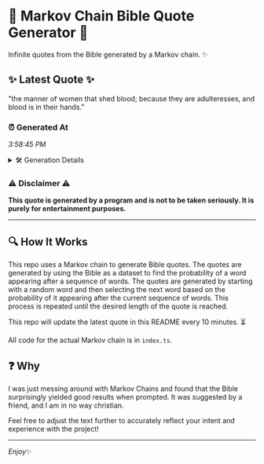 # 📖 Markov Chain Bible Quote Generator 📖

Infinite quotes from the Bible generated by a Markov chain. ✨

## ✨ Latest Quote ✨
"the manner of women that shed blood; because they are adulteresses, and blood is in their hands."

### ⏰ Generated At
*3:58:45 PM*

<details>
    <summary>🛠️ Generation Details</summary>
    <p>
        <strong>🌱 Seed:</strong> the<br>
        <strong>🔄 Iterations:</strong> 16<br>
        <strong>📜 Context History:</strong><br>[ the ]: manner<br>[ the, manner ]: of<br>[ the, manner, of ]: women<br>[ the, manner, of, women ]: that<br>[ the, manner, of, women, that ]: shed<br>[ the, manner, of, women, that, shed ]: blood;<br>[ manner, of, women, that, shed, blood; ]: because<br>[ of, women, that, shed, blood;, because ]: they<br>[ women, that, shed, blood;, because, they ]: are<br>[ that, shed, blood;, because, they, are ]: adulteresses,<br>[ shed, blood;, because, they, are, adulteresses, ]: and<br>[ blood;, because, they, are, adulteresses,, and ]: blood<br>[ because, they, are, adulteresses,, and, blood ]: is<br>[ they, are, adulteresses,, and, blood, is ]: in<br>[ are, adulteresses,, and, blood, is, in ]: their<br>[ adulteresses,, and, blood, is, in, their ]: hands.<br>
    </p>
</details>

### ⚠️ Disclaimer ⚠️
**This quote is generated by a program and is not to be taken seriously. It is purely for entertainment purposes.**

---

## 🔍 How It Works

This repo uses a Markov chain to generate Bible quotes. The quotes are generated by using the Bible as a dataset to find the probability of a word appearing after a sequence of words. The quotes are generated by starting with a random word and then selecting the next word based on the probability of it appearing after the current sequence of words. This process is repeated until the desired length of the quote is reached.

This repo will update the latest quote in this README every 10 minutes. ⏳

All code for the actual Markov chain is in `index.ts`.

## ❓ Why

I was just messing around with Markov Chains and found that the Bible surprisingly yielded good results when prompted. 
It was suggested by a friend, and I am in no way christian.

Feel free to adjust the text further to accurately reflect your intent and experience with the project!

---

*Enjoy*✨
